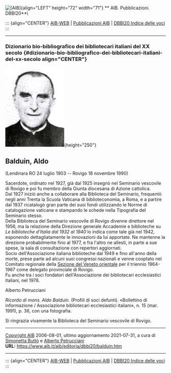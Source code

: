 ![\[AIB\]](/aib/wi/aibv72.gif){align="LEFT" height="72" width="71"}
** AIB. Pubblicazioni. DBBI20**\

::: {align="CENTER"}
[AIB-WEB](/) \| [Pubblicazioni AIB](/pubblicazioni/) \| [DBBI20 Indice
delle voci](dbbi20.htm)
:::

------------------------------------------------------------------------

### Dizionario bio-bibliografico dei bibliotecari italiani del XX secolo {#dizionario-bio-bibliografico-dei-bibliotecari-italiani-del-xx-secolo align="CENTER"}

![\[Ritratto\]](balduin.jpg){height="250"}

## Balduin, Aldo

(Lendinara RO 24 luglio 1903 -- Rovigo 18 novembre 1990)

Sacerdote, ordinato nel 1927, già dal 1925 insegnò nel Seminario
vescovile di Rovigo e poi fu membro della Giunta diocesana di Azione
cattolica.\
Dal 1927 iniziò anche a collaborare alla Biblioteca del Seminario,
frequentò negli anni Trenta la Scuola Vaticana di biblioteconomia, a
Roma, e a partire dal 1937 ricatalogò gran parte dei suoi fondi
utilizzando le Norme di catalogazione vaticane e stampando le schede
nella Tipografia del Seminario stesso.\
Della Biblioteca del Seminario vescovile di Rovigo divenne direttore nel
1956, ma la relazione della Direzione generale Accademie e biblioteche
su *Le biblioteche d\'Italia dal 1932 al 1940* lo indica come tale già
nel 1942, esponendo dettagliatamente le innovazioni da lui apportate. Ne
mantenne la direzione probabilmente fino al 1977, e fra l\'altro ne
allestì, in parte a sue spese, la sala di consultazione con repertori
aggiornati.\
Socio dell\'Associazione italiana biblioteche dal 1949 e fino all\'anno
della morte, prese parte ad alcuni suoi congressi nazionali e venne
cooptato nel Comitato regionale della [Sezione del Veneto
orientale](/aib/stor/sezioni/ven-or.htm) per il triennio 1964-1967 come
delegato provinciale di Rovigo.\
Fu anche tra i soci fondatori dell\'Associazione dei bibliotecari
ecclesiastici italiani, nel 1978.

Alberto Petrucciani

*Ricordo di mons. Aldo Balduin*. (Profili di soci defunti). «Bollettino
di informazione / Associazione bibliotecari ecclesiastici italiani», n.
15 (mar. 1991), p. 36, con una fotografia.

Si ringrazia vivamente la Biblioteca del Seminario vescovile di Rovigo.

------------------------------------------------------------------------

[Copyright AIB](/su-questo-sito/dichiarazione-di-copyright-aib-web/)
2006-08-01, ultimo aggiornamento 2021-07-31, a cura di [Simonetta
Buttò](/aib/redazione3.htm) e [Alberto
Petrucciani](/su-questo-sito/redazione-aib-web/)\
**URL:** https://www.aib.it/aib/editoria/dbbi20/balduin.htm

------------------------------------------------------------------------

::: {align="CENTER"}
[AIB-WEB](/) \| [Pubblicazioni AIB](/pubblicazioni/) \| [DBBI20 Indice
delle voci](dbbi20.htm)
:::
